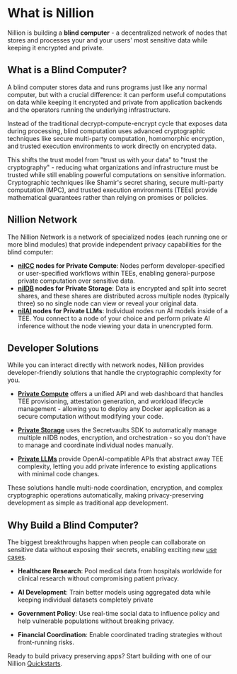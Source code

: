 # What is Nillion

Nillion is building a **blind computer** - a decentralized network of nodes that stores and processes your and your users' most sensitive data while keeping it encrypted and private.

## What is a Blind Computer?

A blind computer stores data and runs programs just like any normal computer, but with a crucial difference: it can perform useful computations on data while keeping it encrypted and private from application backends and the operators running the underlying infrastructure.

Instead of the traditional decrypt-compute-encrypt cycle that exposes data during processing, blind computation uses advanced cryptographic techniques like secure multi-party computation, homomorphic encryption, and trusted execution environments to work directly on encrypted data.

This shifts the trust model from "trust us with your data" to "trust the cryptography" - reducing what organizations and infrastructure must be trusted while still enabling powerful computations on sensitive information. Cryptographic techniques like Shamir's secret sharing, secure multi-party computation (MPC), and trusted execution environments (TEEs) provide mathematical guarantees rather than relying on promises or policies.

## Nillion Network

The Nillion Network is a network of specialized nodes (each running one or more blind modules) that provide independent privacy capabilities for the blind computer:

- **[nilCC](/learn/blind-modules#nilcc) nodes for Private Compute**: Nodes perform developer-specified or user-specified workflows within TEEs, enabling general-purpose private computation over sensitive data.
- **[nilDB](/learn/blind-modules#nildb) nodes for Private Storage**: Data is encrypted and split into secret shares, and these shares are distributed across multiple nodes (typically three) so no single node can view or reveal your original data.
- **[nilAI](/learn/blind-modules#nilai) nodes for Private LLMs**: Individual nodes run AI models inside of a TEE. You connect to a node of your choice and perform private AI inference without the node viewing your data in unencrypted form.

## Developer Solutions

While you can interact directly with network nodes, Nillion provides developer-friendly solutions that handle the cryptographic complexity for you.

- **[Private Compute](/build/compute/overview)** offers a unified API and web dashboard that handles TEE provisioning, attestation generation, and workload lifecycle management - allowing you to deploy any Docker application as a secure computation without modifying your code.

- **[Private Storage](/build/private-storage/overview)** uses the Secretvaults SDK to automatically manage multiple nilDB nodes, encryption, and orchestration - so you don't have to manage and coordinate individual nodes manually.

- **[Private LLMs](/build/private-llms/overview)** provide OpenAI-compatible APIs that abstract away TEE complexity, letting you add private inference to existing applications with minimal code changes.

These solutions handle multi-node coordination, encryption, and complex cryptographic operations automatically, making privacy-preserving development as simple as traditional app development.

## Why Build a Blind Computer?

The biggest breakthroughs happen when people can collaborate on sensitive data without exposing their secrets, enabling exciting new [use cases](/learn/use-cases).

- **Healthcare Research**: Pool medical data from hospitals worldwide for clinical research without compromising patient privacy.

- **AI Development**: Train better models using aggregated data while keeping individual datasets completely private

- **Government Policy**: Use real-time social data to influence policy and help vulnerable populations without breaking privacy.

- **Financial Coordination**: Enable coordinated trading strategies without front-running risks.

Ready to build privacy preserving apps? Start building with one of our Nillion [Quickstarts](/build/quickstart).
